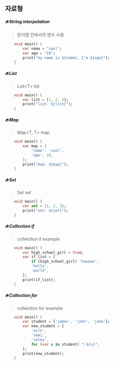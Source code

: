 ## 자료형

##### 🔥 String interpolation

> 문자열 안에서의 변수 사용

```dart
    void main() {
        var name = "seol";
        var age = "19";
        print("my name is ${name}, I'm ${age}");
    }
```

##### 🔥 List

> List\<T\> list

```dart
    void main() {
        var list = [1, 2, 3];
        print("list: ${list}");
    }
```

##### 🔥 Map

> Map<T, T> map

```dart
    void main() {
        var map = {
            'name': 'seol',
            'age': 19,
        };
        print("map: ${map}");
    }
```

##### 🔥 Set

> Set<T> set

```dart
    void main() {
        var set = {1, 2, 3};
        print("set: ${set}");
    }
```

##### 🔥 Collection if

> colleiction if example

```dart
    void main() {
        var high_school_girl = true;
        var if_list = [
            if (high_school_girl) 'hawawa',
            'hello',
            'world',
        ];
        print(if_list);
    }
```

##### 🔥 Collection for

> colleiction for example

```dart
    void main() {
        var student = ['james', 'john', 'jane'];
        var new_student = [
            'acro',
            'semi',
            'soley',
            for (var x in student) "✨${x}",
        ];
        print(new_student);
    }
```

